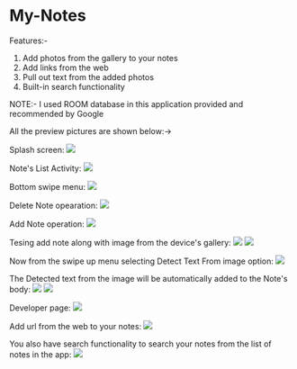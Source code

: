 # My-Notes
Features:-
1. Add photos from the gallery to your notes
2. Add links from the web
3. Pull out text from the added photos
4. Built-in search functionality

NOTE:- I used ROOM database in this application provided and recommended by Google

All the preview pictures are shown below:->

Splash screen:
![](app/src/main/res/drawable/one.png)

Note's List Activity:
![](app/src/main/res/drawable/two.png)

Bottom swipe menu:
![](app/src/main/res/drawable/three.png)

Delete Note opearation:
![](app/src/main/res/drawable/four.png)

Add Note operation:
![](app/src/main/res/drawable/five.png)

Tesing add note along with image from the device's gallery:
![](app/src/main/res/drawable/six.png)
![](app/src/main/res/drawable/seven.png)

Now from the swipe up menu selecting Detect Text From image option:
![](app/src/main/res/drawable/eight.png)

The Detected text from the image will be automatically added to the Note's body:
![](app/src/main/res/drawable/nine.png)
![](app/src/main/res/drawable/ten.png)

Developer page:
![](app/src/main/res/drawable/eleven.png)

Add url from the web to your notes:
![](app/src/main/res/drawable/twelve.png)

You also have search functionality to search your notes from the list of notes in the app:
![](app/src/main/res/drawable/thirteen.png)
